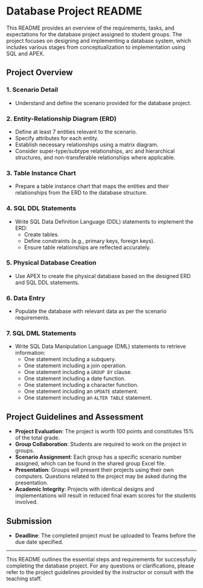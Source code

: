 # Database Project README

This README provides an overview of the requirements, tasks, and expectations for the database project assigned to student groups. The project focuses on designing and implementing a database system, which includes various stages from conceptualization to implementation using SQL and APEX.

## Project Overview

### 1. Scenario Detail
- Understand and define the scenario provided for the database project.

### 2. Entity-Relationship Diagram (ERD)
- Define at least 7 entities relevant to the scenario.
- Specify attributes for each entity.
- Establish necessary relationships using a matrix diagram.
- Consider super-type/subtype relationships, arc and hierarchical structures, and non-transferable relationships where applicable.

### 3. Table Instance Chart
- Prepare a table instance chart that maps the entities and their relationships from the ERD to the database structure.

### 4. SQL DDL Statements
- Write SQL Data Definition Language (DDL) statements to implement the ERD:
  - Create tables.
  - Define constraints (e.g., primary keys, foreign keys).
  - Ensure table relationships are reflected accurately.

### 5. Physical Database Creation
- Use APEX to create the physical database based on the designed ERD and SQL DDL statements.

### 6. Data Entry
- Populate the database with relevant data as per the scenario requirements.

### 7. SQL DML Statements
- Write SQL Data Manipulation Language (DML) statements to retrieve information:
  - One statement including a subquery.
  - One statement including a join operation.
  - One statement including a `GROUP BY` clause.
  - One statement including a date function.
  - One statement including a character function.
  - One statement including an `UPDATE` statement.
  - One statement including an `ALTER TABLE` statement.

## Project Guidelines and Assessment

- **Project Evaluation**: The project is worth 100 points and constitutes 15% of the total grade.
- **Group Collaboration**: Students are required to work on the project in groups.
- **Scenario Assignment**: Each group has a specific scenario number assigned, which can be found in the shared group Excel file.
- **Presentation**: Groups will present their projects using their own computers. Questions related to the project may be asked during the presentation.
- **Academic Integrity**: Projects with identical designs and implementations will result in reduced final exam scores for the students involved.

## Submission

- **Deadline**: The completed project must be uploaded to Teams before the due date specified.

---

This README outlines the essential steps and requirements for successfully completing the database project. For any questions or clarifications, please refer to the project guidelines provided by the instructor or consult with the teaching staff.
